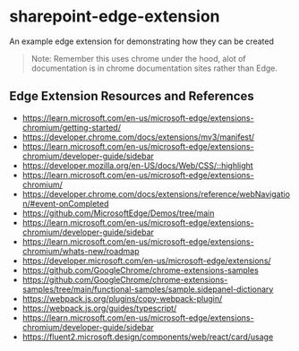 # sharepoint-edge-extension
An example edge extension for demonstrating how they can be created

> Note: Remember this uses chrome under the hood, alot of documentation is in chrome documentation sites rather than Edge.

## Edge Extension Resources and References

- https://learn.microsoft.com/en-us/microsoft-edge/extensions-chromium/getting-started/
- https://developer.chrome.com/docs/extensions/mv3/manifest/
- https://learn.microsoft.com/en-us/microsoft-edge/extensions-chromium/developer-guide/sidebar
- https://developer.mozilla.org/en-US/docs/Web/CSS/::highlight
- https://learn.microsoft.com/en-us/microsoft-edge/extensions-chromium/
- https://developer.chrome.com/docs/extensions/reference/webNavigation/#event-onCompleted
- https://github.com/MicrosoftEdge/Demos/tree/main
- https://learn.microsoft.com/en-us/microsoft-edge/extensions-chromium/developer-guide/sidebar
- https://learn.microsoft.com/en-us/microsoft-edge/extensions-chromium/whats-new/roadmap
- https://developer.microsoft.com/en-us/microsoft-edge/extensions/
- https://github.com/GoogleChrome/chrome-extensions-samples
- https://github.com/GoogleChrome/chrome-extensions-samples/tree/main/functional-samples/sample.sidepanel-dictionary
- https://webpack.js.org/plugins/copy-webpack-plugin/
- https://webpack.js.org/guides/typescript/
- https://learn.microsoft.com/en-us/microsoft-edge/extensions-chromium/developer-guide/sidebar
- https://fluent2.microsoft.design/components/web/react/card/usage